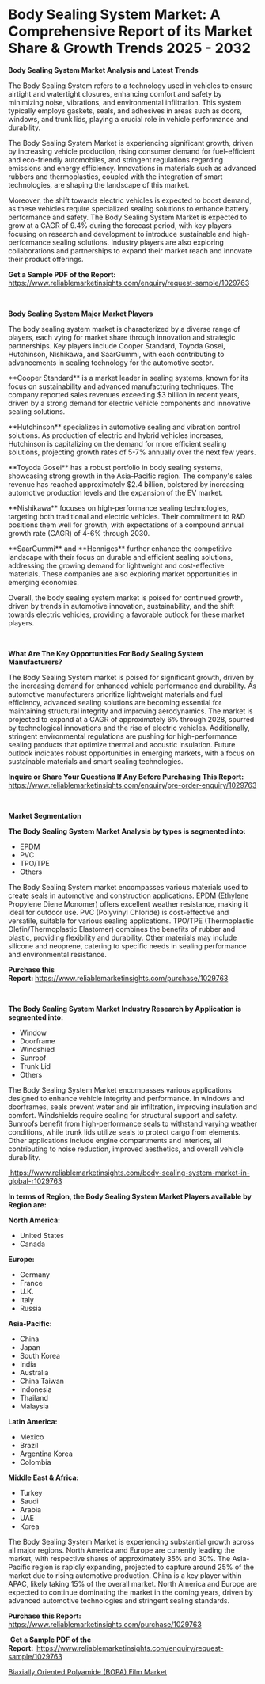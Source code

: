 <p><h1>Body Sealing System Market: A Comprehensive Report of its Market Share & Growth Trends 2025 - 2032</h1></p><p><strong>Body Sealing System Market Analysis and Latest Trends</strong></p>
<p><p>The Body Sealing System refers to a technology used in vehicles to ensure airtight and watertight closures, enhancing comfort and safety by minimizing noise, vibrations, and environmental infiltration. This system typically employs gaskets, seals, and adhesives in areas such as doors, windows, and trunk lids, playing a crucial role in vehicle performance and durability.</p><p>The Body Sealing System Market is experiencing significant growth, driven by increasing vehicle production, rising consumer demand for fuel-efficient and eco-friendly automobiles, and stringent regulations regarding emissions and energy efficiency. Innovations in materials such as advanced rubbers and thermoplastics, coupled with the integration of smart technologies, are shaping the landscape of this market.</p><p>Moreover, the shift towards electric vehicles is expected to boost demand, as these vehicles require specialized sealing solutions to enhance battery performance and safety. The Body Sealing System Market is expected to grow at a CAGR of 9.4% during the forecast period, with key players focusing on research and development to introduce sustainable and high-performance sealing solutions. Industry players are also exploring collaborations and partnerships to expand their market reach and innovate their product offerings.</p></p>
<p><strong>Get a Sample PDF of the Report:&nbsp;</strong> <a href="https://www.reliablemarketinsights.com/enquiry/request-sample/1029763?utm_campaign=2102&utm_medium=2&utm_source=Github&utm_content=ia&utm_term=21032025&utm_id=body-sealing-system">https://www.reliablemarketinsights.com/enquiry/request-sample/1029763</a></p>
<p>&nbsp;</p>
<p><strong>Body Sealing System Major Market Players</strong></p>
<p><p>The body sealing system market is characterized by a diverse range of players, each vying for market share through innovation and strategic partnerships. Key players include Cooper Standard, Toyoda Gosei, Hutchinson, Nishikawa, and SaarGummi, with each contributing to advancements in sealing technology for the automotive sector.</p><p>**Cooper Standard** is a market leader in sealing systems, known for its focus on sustainability and advanced manufacturing techniques. The company reported sales revenues exceeding $3 billion in recent years, driven by a strong demand for electric vehicle components and innovative sealing solutions.</p><p>**Hutchinson** specializes in automotive sealing and vibration control solutions. As production of electric and hybrid vehicles increases, Hutchinson is capitalizing on the demand for more efficient sealing solutions, projecting growth rates of 5-7% annually over the next few years.</p><p>**Toyoda Gosei** has a robust portfolio in body sealing systems, showcasing strong growth in the Asia-Pacific region. The company's sales revenue has reached approximately $2.4 billion, bolstered by increasing automotive production levels and the expansion of the EV market.</p><p>**Nishikawa** focuses on high-performance sealing technologies, targeting both traditional and electric vehicles. Their commitment to R&D positions them well for growth, with expectations of a compound annual growth rate (CAGR) of 4-6% through 2030.</p><p>**SaarGummi** and **Henniges** further enhance the competitive landscape with their focus on durable and efficient sealing solutions, addressing the growing demand for lightweight and cost-effective materials. These companies are also exploring market opportunities in emerging economies.</p><p>Overall, the body sealing system market is poised for continued growth, driven by trends in automotive innovation, sustainability, and the shift towards electric vehicles, providing a favorable outlook for these market players.</p></p>
<p>&nbsp;</p>
<p><strong>What Are The Key Opportunities For Body Sealing System Manufacturers?</strong></p>
<p><p>The Body Sealing System market is poised for significant growth, driven by the increasing demand for enhanced vehicle performance and durability. As automotive manufacturers prioritize lightweight materials and fuel efficiency, advanced sealing solutions are becoming essential for maintaining structural integrity and improving aerodynamics. The market is projected to expand at a CAGR of approximately 6% through 2028, spurred by technological innovations and the rise of electric vehicles. Additionally, stringent environmental regulations are pushing for high-performance sealing products that optimize thermal and acoustic insulation. Future outlook indicates robust opportunities in emerging markets, with a focus on sustainable materials and smart sealing technologies.</p></p>
<p><strong>Inquire or Share Your Questions If Any Before Purchasing This Report:</strong> <a href="https://www.reliablemarketinsights.com/enquiry/pre-order-enquiry/1029763?utm_campaign=2102&utm_medium=2&utm_source=Github&utm_content=ia&utm_term=21032025&utm_id=body-sealing-system">https://www.reliablemarketinsights.com/enquiry/pre-order-enquiry/1029763</a></p>
<p>&nbsp;</p>
<p><strong>Market Segmentation</strong></p>
<p><strong>The Body Sealing System Market Analysis by types is segmented into:</strong></p>
<p><ul><li>EPDM</li><li>PVC</li><li>TPO/TPE</li><li>Others</li></ul></p>
<p><p>The Body Sealing System market encompasses various materials used to create seals in automotive and construction applications. EPDM (Ethylene Propylene Diene Monomer) offers excellent weather resistance, making it ideal for outdoor use. PVC (Polyvinyl Chloride) is cost-effective and versatile, suitable for various sealing applications. TPO/TPE (Thermoplastic Olefin/Thermoplastic Elastomer) combines the benefits of rubber and plastic, providing flexibility and durability. Other materials may include silicone and neoprene, catering to specific needs in sealing performance and environmental resistance.</p></p>
<p><strong>Purchase this Report:&nbsp;</strong><a href="https://www.reliablemarketinsights.com/purchase/1029763?utm_campaign=2102&utm_medium=2&utm_source=Github&utm_content=ia&utm_term=21032025&utm_id=body-sealing-system">https://www.reliablemarketinsights.com/purchase/1029763</a></p>
<p>&nbsp;</p>
<p><strong>The Body Sealing System Market Industry Research by Application is segmented into:</strong></p>
<p><ul><li>Window</li><li>Doorframe</li><li>Windshied</li><li>Sunroof</li><li>Trunk Lid</li><li>Others</li></ul></p>
<p><p>The Body Sealing System Market encompasses various applications designed to enhance vehicle integrity and performance. In windows and doorframes, seals prevent water and air infiltration, improving insulation and comfort. Windshields require sealing for structural support and safety. Sunroofs benefit from high-performance seals to withstand varying weather conditions, while trunk lids utilize seals to protect cargo from elements. Other applications include engine compartments and interiors, all contributing to noise reduction, improved aesthetics, and overall vehicle durability.</p></p>
<p><a href="https://www.reliablemarketinsights.com/body-sealing-system-market-in-global-r1029763?utm_campaign=2102&utm_medium=2&utm_source=Github&utm_content=ia&utm_term=21032025&utm_id=body-sealing-system">&nbsp;https://www.reliablemarketinsights.com/body-sealing-system-market-in-global-r1029763</a></p>
<p><strong>In terms of Region, the Body Sealing System Market Players available by Region are:</strong></p>
<p>
    <p> <strong> North America: </strong>
        <ul>
            <li>United States</li>
            <li>Canada</li>
        </ul>
        </p> 
    <p> <strong> Europe: </strong>
        <ul>
            <li>Germany</li>
            <li>France</li>
            <li>U.K.</li>
            <li>Italy</li>
            <li>Russia</li>
        </ul>
        </p> 
    <p> <strong> Asia-Pacific: </strong>
        <ul>
            <li>China</li>
            <li>Japan</li>
            <li>South Korea</li>
            <li>India</li>
            <li>Australia</li>
            <li>China Taiwan</li>
            <li>Indonesia</li>
            <li>Thailand</li>
            <li>Malaysia</li>
        </ul>
        </p> 
    <p> <strong> Latin America: </strong>
        <ul>
            <li>Mexico</li>
            <li>Brazil</li>
            <li>Argentina Korea</li>
            <li>Colombia</li>
        </ul>
        </p> 
    <p> <strong> Middle East & Africa: </strong>
        <ul>
            <li>Turkey</li>
            <li>Saudi</li>
            <li>Arabia</li>
            <li>UAE</li>
            <li>Korea</li>
        </ul>
    </p>
    </p>
<p><p>The Body Sealing System Market is experiencing substantial growth across all major regions. North America and Europe are currently leading the market, with respective shares of approximately 35% and 30%. The Asia-Pacific region is rapidly expanding, projected to capture around 25% of the market due to rising automotive production. China is a key player within APAC, likely taking 15% of the overall market. North America and Europe are expected to continue dominating the market in the coming years, driven by advanced automotive technologies and stringent sealing standards.</p></p>
<p><strong>Purchase this Report: </strong><a href="https://www.reliablemarketinsights.com/purchase/1029763?utm_campaign=2102&utm_medium=2&utm_source=Github&utm_content=ia&utm_term=21032025&utm_id=body-sealing-system">https://www.reliablemarketinsights.com/purchase/1029763</a></p>
<p>&nbsp;<strong>Get a Sample PDF of the Report:&nbsp;&nbsp;</strong><a href="https://www.reliablemarketinsights.com/enquiry/request-sample/1029763?utm_campaign=2102&utm_medium=2&utm_source=Github&utm_content=ia&utm_term=21032025&utm_id=body-sealing-system">https://www.reliablemarketinsights.com/enquiry/request-sample/1029763</a></p>
<p><strong></strong></p>
<p><p><a href="https://github.com/lemiranajd/Market-Research-Report-List-1/blob/main/biaxially-oriented-polyamide-bopa-film-market.md?utm_campaign=2102&utm_medium=2&utm_source=Github&utm_content=ia&utm_term=21032025&utm_id=body-sealing-system">Biaxially Oriented Polyamide (BOPA) Film Market</a></p></p>